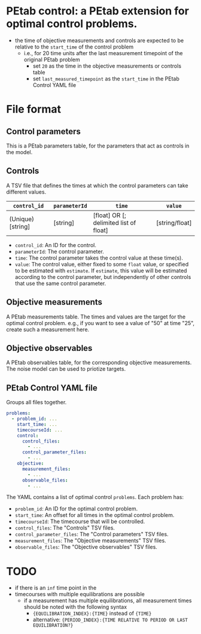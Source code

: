 # PEtab control: a PEtab extension for optimal control problems.

- the time of objective measurements and controls are expected to be relative to the `start_time` of the control problem
  - i.e., for 20 time units after the last measurement timepoint of the original PEtab problem
    - set `20` as the time in the objective measurements or controls table
    - set `last_measured_timepoint` as the `start_time` in the PEtab Control YAML file

# File format
## Control parameters
This is a PEtab parameters table, for the parameters that act as controls in the model.
## Controls
A TSV file that defines the times at which the control parameters can take different values.

| `control_id`  | `parameterId`     | `time`   | `value`                                       |
|----------------------|------------------|------------|--------------------------------------------------------|
| (Unique) [string]    | [string]         | [float] OR [; delimited list of float]  | [string/float] |

- `control_id`: An ID for the control.
- `parameterId`: The control parameter.
- `time`: The control parameter takes the control value at these time(s).
- `value`: The control value, either fixed to some `float` value, or specified to be estimated with `estimate`. If `estimate`, this value will be estimated according to the control parameter, but independently of other controls that use the same control parameter.

## Objective measurements
A PEtab measurements table. The times and values are the target for the optimal control problem. e.g., if you want to see a value of "50" at time "25", create such a measurement here.

## Objective observables
A PEtab observables table, for the corresponding objective measurements. The noise model can be used to priotize targets.

## PEtab Control YAML file
Groups all files together.

```yaml
problems:
  - problem_id: ...
    start_time: ...
    timecourseId: ...
    control:
      control_files:
        - ...
      control_parameter_files:
        - ...
    objective:
      measurement_files:
        - ...
      observable_files:
        - ...
```

The YAML contains a list of optimal control `problems`. Each problem has:
- `problem_id`: An ID for the optimal control problem.
- `start_time`: An offset for all times in the optimal control problem.
- `timecourseId`: The timecourse that will be controlled.
- `control_files`: The "Controls" TSV files.
- `control_parameter_files`: The "Control parameters" TSV files.
- `measurement_files`: The "Objective measurements" TSV files.
- `observable_files`: The "Objective observables" TSV files.


# TODO 
- if there is an `inf` time point in the 
- timecourses with multiple equilibrations are possible
  - if a measurement has multiple equilibrations, all measurement times should be noted with the following syntax
    - `{EQUILIBRATION_INDEX}:{TIME}` instead of `{TIME}`
    - alternative: `{PERIOD_INDEX}:{TIME RELATIVE TO PERIOD OR LAST EQUILIBRATION?}`
